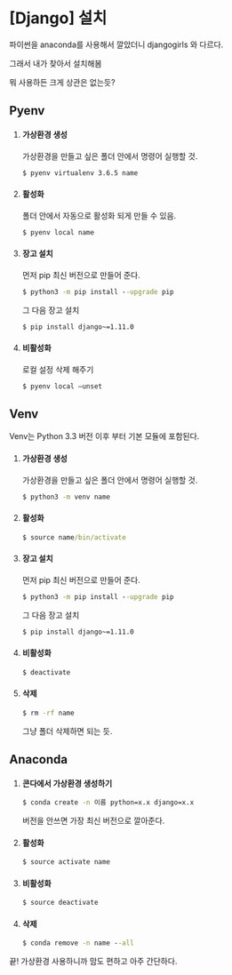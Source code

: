 # [Django] 설치

파이썬을 anaconda를 사용해서 깔았더니 djangogirls 와 다르다.

그래서 내가 찾아서 설치해봄

뭐 사용하든 크게 상관은 없는듯?



## Pyenv

1. #### 가상환경 생성

   가상환경을 만들고 싶은 폴더 안에서 명령어 실행할 것.

   ```cmd
   $ pyenv virtualenv 3.6.5 name
   ```

2. #### 활성화

   폴더 안에서 자동으로 활성화 되게 만들 수 있음.

   ```cmd
   $ pyenv local name
   ```

3. #### 장고 설치

   먼저 pip 최신 버전으로 만들어 준다.

   ```cmd
   $ python3 -m pip install --upgrade pip
   ```

   그 다음 장고 설치

   ```cmd
   $ pip install django~=1.11.0
   ```

4. #### 비활성화

   로컬 설정 삭제 해주기

   ```cmd
   $ pyenv local —unset
   ```




## Venv

Venv는 Python 3.3 버전 이후 부터 기본 모듈에 포함된다.



1. #### 가상환경 생성

   가상환경을 만들고 싶은 폴더 안에서 명령어 실행할 것.

   ~~~cmd
   $ python3 -m venv name
   ~~~

2. #### 활성화

   ~~~cmd
   $ source name/bin/activate
   ~~~

3. #### 장고 설치

   먼저 pip 최신 버전으로 만들어 준다.

   ~~~cmd
   $ python3 -m pip install --upgrade pip
   ~~~

   그 다음 장고 설치

   ~~~cmd
   $ pip install django~=1.11.0
   ~~~

4. #### 비활성화

   ~~~cmd
   $ deactivate
   ~~~

5. #### 삭제

   ~~~cmd
   $ rm -rf name
   ~~~

   그냥 폴더 삭제하면 되는 듯.





## Anaconda

1. #### 콘다에서 가상환경 생성하기

   ```cmd
   $ conda create -n 이름 python=x.x django=x.x
   ```

   버전을 안쓰면 가장 최신 버전으로 깔아준다.

2. #### 활성화

   ```cmd
   $ source activate name
   ```

3. #### 비활성화

   ```cmd
   $ source deactivate
   ```

4. #### 삭제

   ```cmd
   $ conda remove -n name --all
   ```

끝! 가상환경 사용하니까 맘도 편하고 아주 간단하다.